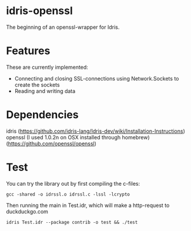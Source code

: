 # idris-openssl
The beginning of an openssl-wrapper for Idris.

# Features
These are currently implemented:
- Connecting and closing SSL-connections using Network.Sockets to create the sockets
- Reading and writing data

# Dependencies
idris (https://github.com/idris-lang/Idris-dev/wiki/Installation-Instructions)
openssl (I used 1.0.2n on OSX installed through homebrew) (https://github.com/openssl/openssl)

# Test
You can try the library out by first compiling the c-files:

```
gcc -shared -o idrssl.o idrssl.c -lssl -lcrypto
```

Then running the main in Test.idr, which will make a http-request to duckduckgo.com

```
idris Test.idr --package contrib -o test && ./test
```
